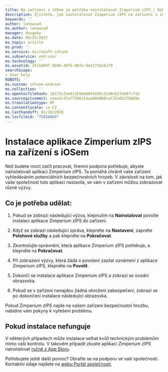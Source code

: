 ```yaml
---
title: Na zařízení s iOSem je potřeba nainstalovat Zimperium zIPS | Dokumentace Microsoftu
description: Zjistěte, jak nainstalovat Zimperium zIPS na zařízení s iOSem.
keywords: ''
author: lenewsad
ms.author: lanewsad
manager: dougeby
ms.date: 09/25/2017
ms.topic: article
ms.prod: ''
ms.service: microsoft-intune
ms.subservice: end-user
ms.technology: ''
ms.assetid: 3fcbd09f-9b96-40fb-96fe-9e5173dc6179
searchScope:
- User help
ROBOTS: ''
ms.custom: intune-enduser
ms.collection: ''
ms.openlocfilehash: 18173cfae812b58e8854195c5140cb2feb0fc71b
ms.sourcegitcommit: caee3c3fa77586314aa8040b0caf32a0527b669e
ms.translationtype: MT
ms.contentlocale: cs-CZ
ms.lasthandoff: 01/10/2020
ms.locfileid: "75858669"
---
```

# <a name="install-zimperium-zips-on-your-ios-device"></a>Instalace aplikace Zimperium zIPS na zařízení s iOSem

Než budete moct začít pracovat, firemní podpora potřebuje, abyste nainstalovali aplikaci Zimperium zIPS. Ta pomáhá chránit vaše zařízení vyhledáváním potenciálních bezpečnostních hrozeb. V závislosti na tom, jak vaše společnost tuto aplikaci nastavila, se vám v zařízení můžou zobrazovat různé výzvy.

## <a name="what-you-need-to-do"></a>Co je potřeba udělat: 

1. Pokud se zobrazí následující výzva, klepnutím na **Nainstalovat** povolte instalaci aplikace Zimperium zIPS do zařízení.

2. Když se zobrazí následující zpráva, klepněte na **Nastavení**, zapněte **Polohové služby** a pak klepněte na **Pokračovat**.

3. Zkontrolujte oprávnění, která aplikace Zimperium zIPS potřebuje, a klepněte na **Pokračovat**.

4. Při zobrazení výzvy, která žádá o povolení zasílat oznámení z aplikace Zimperium zIPS, klepněte na **Povolit**.

5. Dokončí se instalace aplikace Zimperium zIPS a zobrazí se úvodní obrazovka.

6. Pokud se v zařízení nenajdou žádná ohrožení zabezpečení, zobrazí se po dokončení instalace následující obrazovka.

Pokud Zimperium zIPS najde na vašem zařízení bezpečnostní hrozbu, nabídne vám pokyny k vyřešení problému.

## <a name="if-the-installation-doesnt-work"></a>Pokud instalace nefunguje

V některých případech může instalace selhat kvůli technickým problémům mimo vaši kontrolu. V takovém případě zkuste aplikaci Zimperium zIPS nainstalovat [ručně z App Storu](https://itunes.apple.com/app/zimperium-zips/id1030924459).

Potřebujete ještě další pomoc? Obraťte se na podporu ve vaší společnosti. Kontaktní údaje najdete na [webu Portál společnosti](https://go.microsoft.com/fwlink/?linkid=2010980).
